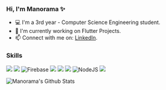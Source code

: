 ### Hi, I'm Manorama ✨

- :computer: I'm a 3rd year - Computer Science Engineering student.
- :telescope: I'm currently working on Flutter Projects.
- :mailbox: Connect with me on: [LinkedIn](https://www.linkedin.com/in/manorama09/).

### Skills
<img src="https://img.shields.io/badge/java%20-%23ED8B00.svg?&style=for-the-badge&logo=java&logoColor=white"> <img src="https://img.shields.io/badge/Flutter%20-%2302569B.svg?&style=for-the-badge&logo=Flutter&logoColor=white" > <img alt="Firebase" src="https://img.shields.io/badge/firebase%20-%23039BE5.svg?&style=for-the-badge&logo=firebase"/> <img src="https://img.shields.io/badge/html5%20-%23E34F26.svg?&style=for-the-badge&logo=html5&logoColor=white" > <img src="https://img.shields.io/badge/css-%23239120.svg?&style=for-the-badge&logo=css3&logoColor=white"> <img src="https://img.shields.io/badge/javascript-%23F7DF1E.svg?&style=for-the-badge&logo=javascript&logoColor=black"> <img alt="NodeJS" src="https://img.shields.io/badge/node.js%20-%2343853D.svg?&style=for-the-badge&logo=node.js&logoColor=white"/> <img src="https://img.shields.io/badge/php%20-%23777BB4.svg?&style=for-the-badge&logo=php&logoColor=white"> 
<br>

![Manorama's Github Stats](https://github-readme-stats.vercel.app/api?username=Manorama09&count_private=true&show_icons=true&theme=radical)

